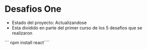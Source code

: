 <h1> Desafios One</h1>

- Estado del proyecto: Actualizandose 
- Esta dividido en parte del primer curso de los 5 desafios que se realizaron

´´´ npm install react´´´´

